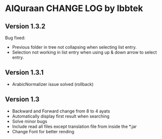 # AlQuraan CHANGE LOG by Ibbtek

## Version 1.3.2

Bug fixed:

- Previous folder in tree not collapsing when selecting list entry.
- Selection not working in list entry when using up & down arrow to select entry.

## Version 1.3.1

- ArabicNormalizer issue solved (rollback)

## Version 1.3

- Backward and Forward change from 8 to 4 ayats
- Automatically display first result when searching
- Solve minor bugs
- Include read all files except translation file from inside the *.jar
- Change Font for better rending
